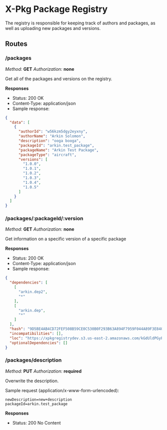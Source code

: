 # X-Pkg Package Registry

The registry is responsible for keeping track of authors and packages, as well as uploading new packages and versions. 

## Routes

### /packages

_Method:_ **GET**
_Authorization:_ **none**

Get all of the packages and versions on the registry. 

**Responses**

* Status: 200 OK
* Content-Type: application/json
* Sample response:
```json
{
  "data": [
    {
      "authorId": "w56kzm5dgy2eyxny",
      "authorName": "Arkin Solomon",
      "description": "ooga booga",
      "packageId": "arkin.test_package",
      "packageName": "Arkin Test Package",
      "packageType": "aircraft",
      "versions": [
        "1.0.0",
        "1.0.1",
        "1.0.2",
        "1.0.3",
        "1.0.4",
        "1.0.5"
      ]
    }
  ]
}
```

### /packages/:packageId/:version

_Method:_ **GET**
_Authorization:_ **none**

Get information on a specific version of a specific package

**Responses**

* Status: 200 OK
* Content-Type: application/json
* Sample response:
```json
{
  "dependencies": [
    [
      "arkin.dep2",
      "*"
    ],
    [
      "arkin.dep",
      "*"
    ]
  ],
  "hash": "9D5BE4AB4CD72FEF508B59CE0C530B0F293B63A894F7959F044A89F3E8400467",
  "incompatibilities": [],
  "loc": "https://xpkgregistrydev.s3.us-east-2.amazonaws.com/kGdUldPGyPjXMyzjPfqeBVnfwfAw1Z1s7LMgCiKqSRsdJpBuFOn7Ud0cQ3jq22aS",
  "optionalDependencies": []
}
```

### /packages/description

_Method:_ **PUT**
_Authorization:_ **required**

Overwrite the description.

Sample request (application/x-www-form-urlencoded):
```text
newDescription=new+description
packageId=arkin.test_package
```

**Responses**

* Status: 200 No Content
